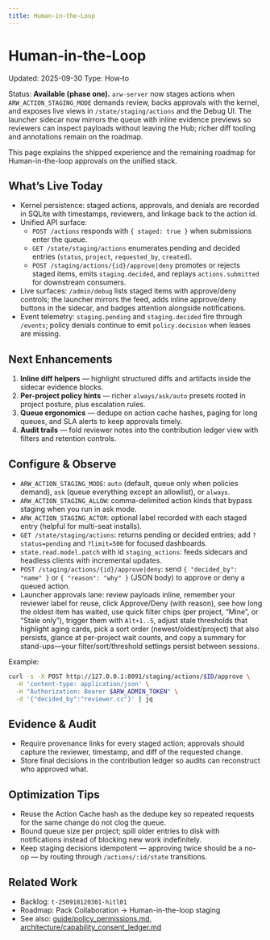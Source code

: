 ```yaml
---
title: Human‑in‑the‑Loop
---
```


# Human‑in‑the‑Loop

Updated: 2025-09-30
Type: How‑to

Status: **Available (phase one).** `arw-server` now stages actions when `ARW_ACTION_STAGING_MODE` demands review, backs approvals with the kernel, and exposes live views in `/state/staging/actions` and the Debug UI. The launcher sidecar now mirrors the queue with inline evidence previews so reviewers can inspect payloads without leaving the Hub; richer diff tooling and annotations remain on the roadmap.

This page explains the shipped experience and the remaining roadmap for Human-in-the-loop approvals on the unified stack.

## What’s Live Today

- Kernel persistence: staged actions, approvals, and denials are recorded in SQLite with timestamps, reviewers, and linkage back to the action id.
- Unified API surface:
  - `POST /actions` responds with `{ staged: true }` when submissions enter the queue.
  - `GET /state/staging/actions` enumerates pending and decided entries (`status`, `project`, `requested_by`, `created`).
  - `POST /staging/actions/{id}/approve|deny` promotes or rejects staged items, emits `staging.decided`, and replays `actions.submitted` for downstream consumers.
- Live surfaces: `/admin/debug` lists staged items with approve/deny controls; the launcher mirrors the feed, adds inline approve/deny buttons in the sidecar, and badges attention alongside notifications.
- Event telemetry: `staging.pending` and `staging.decided` fire through `/events`; policy denials continue to emit `policy.decision` when leases are missing.

## Next Enhancements

1. **Inline diff helpers** — highlight structured diffs and artifacts inside the sidecar evidence blocks.
2. **Per-project policy hints** — richer `always/ask/auto` presets rooted in project posture, plus escalation rules.
3. **Queue ergonomics** — dedupe on action cache hashes, paging for long queues, and SLA alerts to keep approvals timely.
4. **Audit trails** — fold reviewer notes into the contribution ledger view with filters and retention controls.

## Configure & Observe

- `ARW_ACTION_STAGING_MODE`: `auto` (default, queue only when policies demand), `ask` (queue everything except an allowlist), or `always`.
- `ARW_ACTION_STAGING_ALLOW`: comma-delimited action kinds that bypass staging when you run in ask mode.
- `ARW_ACTION_STAGING_ACTOR`: optional label recorded with each staged entry (helpful for multi-seat installs).
- `GET /state/staging/actions`: returns pending or decided entries; add `?status=pending` and `?limit=500` for focused dashboards.
- `state.read.model.patch` with id `staging_actions`: feeds sidecars and headless clients with incremental updates.
- `POST /staging/actions/{id}/approve|deny`: send `{ "decided_by": "name" }` or `{ "reason": "why" }` (JSON body) to approve or deny a queued action.
- Launcher approvals lane: review payloads inline, remember your reviewer label for reuse, click Approve/Deny (with reason), see how long the oldest item has waited, use quick filter chips (per project, “Mine”, or “Stale only”), trigger them with `Alt+1..5`, adjust stale thresholds that highlight aging cards, pick a sort order (newest/oldest/project) that also persists, glance at per-project wait counts, and copy a summary for stand-ups—your filter/sort/threshold settings persist between sessions.

Example:

```bash
curl -s -X POST http://127.0.0.1:8091/staging/actions/$ID/approve \
  -H 'content-type: application/json' \
  -H "Authorization: Bearer $ARW_ADMIN_TOKEN" \
  -d '{"decided_by":"reviewer.cc"}' | jq
```

## Evidence & Audit

- Require provenance links for every staged action; approvals should capture the reviewer, timestamp, and diff of the requested change.
- Store final decisions in the contribution ledger so audits can reconstruct who approved what.

## Optimization Tips

- Reuse the Action Cache hash as the dedupe key so repeated requests for the same change do not clog the queue.
- Bound queue size per project; spill older entries to disk with notifications instead of blocking new work indefinitely.
- Keep staging decisions idempotent — approving twice should be a no-op — by routing through `/actions/:id/state` transitions.

## Related Work

- Backlog: `t-250918120301-hitl01`
- Roadmap: Pack Collaboration → Human-in-the-loop staging
- See also: [guide/policy_permissions.md](policy_permissions.md), [architecture/capability_consent_ledger.md](../architecture/capability_consent_ledger.md)
